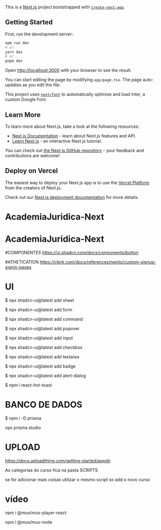 This is a [Next.js](https://nextjs.org/) project bootstrapped with [`create-next-app`](https://github.com/vercel/next.js/tree/canary/packages/create-next-app).

## Getting Started

First, run the development server:

```bash
npm run dev
# or
yarn dev
# or
pnpm dev
```

Open [http://localhost:3000](http://localhost:3000) with your browser to see the result.

You can start editing the page by modifying `app/page.tsx`. The page auto-updates as you edit the file.

This project uses [`next/font`](https://nextjs.org/docs/basic-features/font-optimization) to automatically optimize and load Inter, a custom Google Font.

## Learn More

To learn more about Next.js, take a look at the following resources:

- [Next.js Documentation](https://nextjs.org/docs) - learn about Next.js features and API.
- [Learn Next.js](https://nextjs.org/learn) - an interactive Next.js tutorial.

You can check out [the Next.js GitHub repository](https://github.com/vercel/next.js/) - your feedback and contributions are welcome!

## Deploy on Vercel

The easiest way to deploy your Next.js app is to use the [Vercel Platform](https://vercel.com/new?utm_medium=default-template&filter=next.js&utm_source=create-next-app&utm_campaign=create-next-app-readme) from the creators of Next.js.

Check out our [Next.js deployment documentation](https://nextjs.org/docs/deployment) for more details.
# AcademiaJuridica-Next
# AcademiaJuridica-Next


#COMPONENTES
https://ui.shadcn.com/docs/components/button


#ATHETICATION
https://clerk.com/docs/references/nextjs/custom-signup-signin-pages

# UI
$ npx shadcn-ui@latest add sheet

$ npx shadcn-ui@latest add form 

$ npx shadcn-ui@latest add command 

$ npx shadcn-ui@latest add popover

$ npx shadcn-ui@latest add input

$ npx shadcn-ui@latest add checkbox

$ npx shadcn-ui@latest add textarea

$ npx shadcn-ui@latest add badge

$ npx shadcn-ui@latest add alert-dialog

$ npm i react-hot-toast

# BANCO DE DADOS  

$ npm i -D prisma

npx prisma studio

# UPLOAD

https://docs.uploadthing.com/getting-started/appdir

As categorias do curso fica na pasta SCRIPTS

se for adicionar mais coisas utilizar o mesmo script so add o novo curso 
# vídeo

 npm i @mux/mux-player-react

  npm i @mux/mux-node


